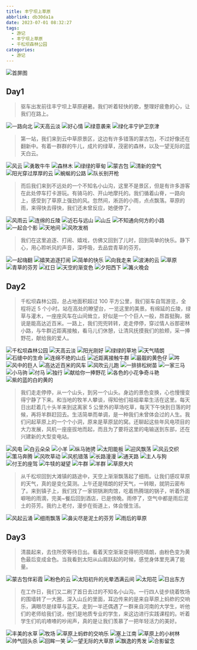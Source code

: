 ```yaml
---
title: 丰宁坝上草原
abbrlink: db30da1a
date: 2023-07-01 08:32:27
tags:
  - 游记
  - 丰宁坝上草原
  - 千松坝森林公园
categories:
  - 游记
---
```


![首屏图](https://s11.ax1x.com/2024/01/25/pFmEuct.jpg)

<!-- more -->

## Day1

> 驱车出发前往丰宁坝上草原避暑。我们听着轻快的歌，整理好疲惫的心，让我们在路上。

![一路向北](https://s11.ax1x.com/2024/01/24/pFeUDg0.jpg)
![天高云淡](https://s11.ax1x.com/2024/01/24/pFeU0Cn.jpg)
![好心情](https://s11.ax1x.com/2024/01/24/pFeUrvV.jpg)
![绿意袭来](https://s11.ax1x.com/2024/01/24/pFeUB3q.jpg)
![绿化丰宁护卫京津](https://s11.ax1x.com/2024/01/25/pFmEuct.jpg)

> 第一站，我们来到云中草原景区，这边有许多错落的蒙古包，不过好像还在翻新中。有着一群群的牛儿，成片的绿草，茂密的森林，以及一望无际的蓝天白云。

![风云](https://s11.ax1x.com/2024/01/25/pFmEn1I.jpg)
![勇敢牛牛](https://s11.ax1x.com/2024/01/25/pFmEQnf.jpg)
![森林木](https://s11.ax1x.com/2024/01/25/pFmE1HS.jpg)
![绿绿的草甸](https://s11.ax1x.com/2024/01/25/pFmEKjP.jpg)
![蒙古包](https://s11.ax1x.com/2024/01/25/pFmElB8.jpg)
![清新的空气](https://s11.ax1x.com/2024/01/25/pFmEGNQ.jpg)
![阳光穿过厚厚的云](https://s11.ax1x.com/2024/01/25/pFmE8Ag.jpg)
![蜿蜒的公路](https://s11.ax1x.com/2024/01/25/pFmVQ2R.jpg)
![队长别开枪](https://s11.ax1x.com/2024/02/01/pFMGcHU.jpg)

> 而后我们来到不远处的一个不知名小山沟，这里不是景区，但是有许多游客在此处停车打卡游玩。有骑马的、开山地摩托的。我们循着山脊，一路向上，感受到了草原上强劲的风。忽然间，淅沥的小雨，点点飘落。草原的雨，来得快去得快，我们还未曾反应，她便停了。

![风雨云](https://s11.ax1x.com/2024/01/25/pFmVMG9.jpg)
![连绵的丘陵](https://s11.ax1x.com/2024/01/25/pFmVKPJ.jpg)
![近石与远山](https://s11.ax1x.com/2024/01/25/pFmVlx1.jpg)
![山丘](https://s11.ax1x.com/2024/01/25/pFmVYVO.jpg)
![不知通向何方的小路](https://s11.ax1x.com/2024/01/25/pFmVGqK.jpg)
![一起合个影](https://s11.ax1x.com/2024/01/25/pFmV8r6.jpg)
![天地间](https://s11.ax1x.com/2024/01/25/pFmV3Kx.jpg)
![风吹发梢](https://s11.ax1x.com/2024/01/26/pFmbcxs.jpg)

> 我们在这里追逐、打闹、嬉戏，仿佛又回到了儿时，回到简单的快乐。静下心，用心聆听风的声音，深呼吸，去品尝青草的芬芳。

![一起嗨翻](https://s11.ax1x.com/2024/01/26/pFmb2Mn.jpg)
![嬉笑追逐打闹](https://s11.ax1x.com/2024/01/26/pFmbRrq.jpg)
![简单的快乐](https://s11.ax1x.com/2024/01/26/pFmboiF.jpg)
![向我走来](https://s11.ax1x.com/2024/01/26/pFmbhZV.jpg)
![波涛的云](https://s11.ax1x.com/2024/01/26/pFmbWq0.jpg)
![草原](https://s11.ax1x.com/2024/01/26/pFmb5IU.jpg)
![青草的芬芳](https://s11.ax1x.com/2024/01/26/pFmb4aT.jpg)
![红日](https://s11.ax1x.com/2024/01/26/pFmqQQs.jpg)
![天空的渐变色](https://s11.ax1x.com/2024/01/26/pFmqKzj.jpg)
![夕阳西下](https://s11.ax1x.com/2024/01/26/pFmq8e0.jpg)
![篝火晚会](https://s11.ax1x.com/2024/01/26/pFmqlyn.jpg)

## Day2

> 千松坝森林公园，总占地面积超过 100 平方公里，我们驱车自驾游览，全程将近 5 个小时。站在高处的瞭望台，一览这里的美景。有绵延的丘陵，绿草与灌木，一座座风车在山间耸立，好似是一个个巨人一般，昂首挺胸，据说是能高达近百米。一路上，我们兜兜转转，走走停停，穿过情人谷那密林小路，与牛群近距离接触，看马儿们休憩，让清风抚摸我们的脸颊，采一捧野花，献给我的爱人。

![千松坝森林公园](https://s11.ax1x.com/2024/01/26/pFmq1Lq.jpg)
![天高云淡](https://s11.ax1x.com/2024/01/26/pFmqtFU.jpg)
![阳光刚好](https://s11.ax1x.com/2024/01/26/pFmqGwV.jpg)
![绿绿的草地](https://s11.ax1x.com/2024/01/26/pFmqJoT.jpg)
![天气晴朗](https://s11.ax1x.com/2024/01/27/pFnyw8O.jpg)
![石缝中的生命](https://s11.ax1x.com/2024/01/27/pFnysrd.jpg)
![连绵不绝的山丘](https://s11.ax1x.com/2024/01/27/pFnyU56.jpg)
![近距离接触牛群](https://s11.ax1x.com/2024/01/27/pFnyyqA.jpg)
![最靓的黄色仔](https://s11.ax1x.com/2024/02/01/pFMGyuV.jpg)
![吽](https://s11.ax1x.com/2024/02/01/pFMG6BT.jpg)
![风中的巨人](https://s11.ax1x.com/2024/01/27/pFnydPK.jpg)
![高达近百米的风车](https://s11.ax1x.com/2024/01/27/pFnyBxe.jpg)
![风吹云儿跑](https://s11.ax1x.com/2024/01/27/pFnyrKH.jpg)
![一排排松树苗](https://s11.ax1x.com/2024/01/27/pFny02D.jpg)
![一家三马](https://s11.ax1x.com/2024/01/27/pFnc238.jpg)
![小马驹](https://s11.ax1x.com/2024/01/27/pFncRgS.jpg)
![付马](https://s11.ax1x.com/2024/01/27/pFncsAI.jpg)
![独行](https://s11.ax1x.com/2024/01/27/pFnc64P.jpg)
![献给你一捧野花](https://s11.ax1x.com/2024/01/27/pFncDHA.jpg)
![各色的小花争奇斗艳](https://s11.ax1x.com/2024/01/27/pFncyNt.jpg)
![紫的蓝的白的黄的](https://s11.ax1x.com/2024/01/27/pFncg9f.jpg)

> 我们走走停停，从一个山头，到另一个山头。身边的景色变换，心也慢慢变得宁静了下来。和当地的牧羊人攀谈，得知他们祖祖辈辈生活在这里。每天日出赶着几十头羊来到这离家 5 公里外的草场吃草，每天下午快到日落的时候，再将羊群赶回去。生活简单而单调，是一种我们未曾体会过的人生。我们问起草原上的一个个小洞，原来是草原鼠的窝。还聊起这些年风电项目的大力发展，风机一座座拔地而起，而且为了要将这里的电输送到东部，还在兴建新的大型变电站。

![风电](https://s11.ax1x.com/2024/01/27/pFncWjg.jpg)
![白云朵朵](https://s11.ax1x.com/2024/01/28/pFu1sc8.jpg)
![小羊](https://s11.ax1x.com/2024/01/28/pFu127j.jpg)
![纵马驰骋](https://s11.ax1x.com/2024/01/28/pFu1r1f.jpg)
![太阳能板](https://s11.ax1x.com/2024/01/28/pFu1cng.jpg)
![迎风飘荡](https://s11.ax1x.com/2024/01/28/pFu1yjS.jpg)
![风云交织](https://s11.ax1x.com/2024/01/28/pFu1gBQ.jpg)
![策马奔腾](https://s11.ax1x.com/2024/01/28/pFu1fNn.jpg)
![风吹草动](https://s11.ax1x.com/2024/01/28/pFu1WAs.jpg)
![风机错落](https://s11.ax1x.com/2024/01/30/pFuvXw9.jpg)
![长路漫漫](https://s11.ax1x.com/2024/01/30/pFuvOeJ.jpg)
![通天路](https://s11.ax1x.com/2024/01/30/pFuvqL4.jpg)
![主人与狗](https://s11.ax1x.com/2024/01/30/pFuvjoR.jpg)
![付王的座驾](https://s11.ax1x.com/2024/02/01/pFMGW4J.jpg)
![牛犊的凝望](https://s11.ax1x.com/2024/02/01/pFMGhC9.jpg)
![牛群](https://s11.ax1x.com/2024/01/30/pFuvbyF.jpg)
![羊群](https://s11.ax1x.com/2024/01/30/pFuxSW6.jpg)
![草原大片](https://s11.ax1x.com/2024/01/30/pFuvzJx.jpg)

> 从千松坝回到大滩镇的路途中，天空上渐渐飘落起了细雨。让我们感叹草原的天气，真的是变化莫测。上午还是晴朗的好天气，一转眼，就阴云密布了。来到镇子上，我们找了一家铜锅涮肉馆，吃着热腾瑞的锅子，听着外面噼啪的雨滴，完美~餐后回到酒店，已是傍晚。雨停了，空气中都是雨后泥土的芬芳。我约上老付，漫步在街道上，体会慢生活。

![风起云涌](https://s11.ax1x.com/2024/01/30/pFuvxF1.jpg)
![细雨飘落](https://s11.ax1x.com/2024/01/31/pFKWm5j.jpg)
![鼻尖尽是泥土的芬芳](https://s11.ax1x.com/2024/01/31/pFKWuPs.jpg)
![雨后的草原](https://s11.ax1x.com/2024/01/31/pFKWM2q.jpg)

## Day3

> 清晨起来，去住所旁等待日出。看着天空渐渐变得明亮晴朗，由粉色变为黄色最后变成金色。当我看到太阳从山肩跃起的时候，感觉身体里充满了能量。

![蒙古包伴彩霞](https://s11.ax1x.com/2024/01/31/pFKWZVg.jpg)
![粉色的云](https://s11.ax1x.com/2024/01/31/pFKWeaQ.jpg)
![太阳初升的光晕洒满云间](https://s11.ax1x.com/2024/01/31/pFKWKGn.jpg)
![太阳花](https://s11.ax1x.com/2024/01/31/pFKW1MV.jpg)
![日出东方](https://s11.ax1x.com/2024/01/31/pFKWQx0.jpg)

> 在工作日，我们又二刷了首日去过的不知名小山沟。一行四人徒步绕着牧场的围墙转了一大圈，深入山丘的里面，耳边传来的是来自草原上蚂蚱的交响乐，满眼尽是绿草与蓝天。走到一半还偶遇了一群来自河南的大学生，听他们的老师给我们说，他们是地质专业的学生，来这边进行实践课程的。听着学生们叽叽喳喳的吵闹声，真的是让我们羡慕了一把年轻活力的美好。

![丰美的水草](https://s11.ax1x.com/2024/02/01/pFMGRN4.jpg)
![牧场](https://s11.ax1x.com/2024/01/31/pFKf9wF.jpg)
![草原上蚂蚱的交响乐](https://s11.ax1x.com/2024/01/31/pFKfkWR.jpg)
![塞上江南](https://s11.ax1x.com/2024/01/31/pFKfiFJ.jpg)
![草原上的小树林](https://s11.ax1x.com/2024/01/31/pFKfFY9.jpg)
![帅气回头杀](https://s11.ax1x.com/2024/01/31/pFKfZy6.jpg)
![回眸一笑](https://s11.ax1x.com/2024/01/31/pFKfVQx.jpg)
![一望无际的大草原](https://s11.ax1x.com/2024/01/31/pFKfES1.jpg)
![飘逸的秀发](https://s11.ax1x.com/2024/02/01/pFMG2EF.jpg)
![合影留念](https://s11.ax1x.com/2024/02/01/pFMG43R.jpg)
